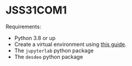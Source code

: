 # JSS31COM1

Requirements:
* Python 3.8 or up
* Create a virtual environment using [this guide](https://janakiev.com/blog/jupyter-virtual-envs/).
* The `jupyterlab` python package
* The `desdeo` python package
